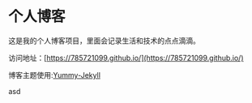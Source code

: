 # 个人博客

这是我的个人博客项目，里面会记录生活和技术的点点滴滴。


访问地址：[https://785721099.github.io/](https://785721099.github.io/)


博客主题使用:[Yummy-Jekyll](https://github.com/DONGChuan/Yummy-Jekyll)

asd
<!-- ## 我的微信公众号

![](https://785721099.github.io/assets/images/keeppuresmile_430.jpg) -->